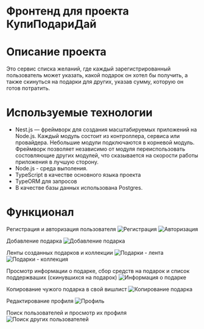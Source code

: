 # Фронтенд для проекта КупиПодариДай

# Описание проекта
Это сервис списка желаний, где каждый зарегистрированный пользователь может указать, какой подарок он хотел бы получить, а также скинуться на подарки для других, указав сумму, которую он готов потратить.

# Используемые технологии
- Nest.js — фреймворк для создания масштабируемых приложений на Node.js. Каждый модуль состоит из контроллера, сервиса или провайдера. Небольшие модули подключаются в корневой модуль. Фреймворк позволяет независимо от модуля переиспользовать состовляющие других модулей, что сказывается на скорости работы приложения в лучшую сторону.
- Node.js - среда выполения.
- TypeScript в качестве основного языка проекта
- TypeORM для запросов
- В качестве базы данных использована Postgres.

# Функционал
Регистрация и авторизация пользователя
![Регистрация](https://github.com/KristinaYandex/kupipodariday-backend/assets/115872997/dea873c0-b47a-4542-9211-955dfa7ac976)
![Авторизация](https://github.com/KristinaYandex/kupipodariday-backend/assets/115872997/722b00bd-044d-4b8e-9837-19b129119879)

Добавление подарка
![Добавление подарка](https://github.com/KristinaYandex/kupipodariday-backend/assets/115872997/f4d1a41d-550d-492e-af13-9970eda17737)

Ленты созданных подарков и коллекции
![Подарки - лента](https://github.com/KristinaYandex/kupipodariday-backend/assets/115872997/bd9615da-149b-4416-862d-9e81f0b480d0)
![Подарки - коллекция](https://github.com/KristinaYandex/kupipodariday-backend/assets/115872997/bf4f5a55-4a7f-4327-bd73-049dd0b7c258)

Просмотр информации о подарке, сбор средств на подарок и список поддержваших (скинувшихся на подарок)
![Информация о подарке](https://github.com/KristinaYandex/kupipodariday-backend/assets/115872997/6c8f81cb-8bdf-4531-b997-c3422be53f58)

Копирование чужого подарка в свой вишлист
![Копирование подарка](https://github.com/KristinaYandex/kupipodariday-backend/assets/115872997/6b87821c-2aea-44b9-8f01-ffc13a7b15ed)

Редактирование профиля
![Профиль](https://github.com/KristinaYandex/kupipodariday-backend/assets/115872997/5e3605c7-3347-4798-8ce3-bbea546bcdeb)

Поиск пользователей и просмотр их профиля
![Поиск других пользователей](https://github.com/KristinaYandex/kupipodariday-backend/assets/115872997/a52d873d-4d99-404a-a83a-6ec53d8088f3)

